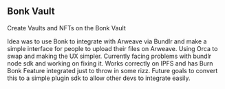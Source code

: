 ## Bonk Vault

Create Vaults and NFTs on the Bonk Vault


Idea was to use Bonk to integrate with Arweave via Bundlr and make a simple interface for people to upload their files on Arweave. Using Orca to swap and making the UX simpler. 
Currently facing problems with bundlr node sdk and working on fixing it. Works correctly on IPFS and has Burn Bonk Feature integrated just to throw in some rizz. 
Future goals to convert this to a simple plugin sdk to allow other devs to integrate easily.
